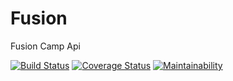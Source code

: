 # Fusion
Fusion Camp Api

[![Build Status](https://travis-ci.com/JamesMudidi/Fusion.svg?branch=develop)](https://travis-ci.com/JamesMudidi/Fusion) [![Coverage Status](https://coveralls.io/repos/github/JamesMudidi/Fusion/badge.svg?branch=develop)](https://coveralls.io/github/JamesMudidi/Fusion?branch=develop) [![Maintainability](https://api.codeclimate.com/v1/badges/b865a0f8469e9e51a977/maintainability)](https://codeclimate.com/github/JamesMudidi/Fusion/maintainability)

